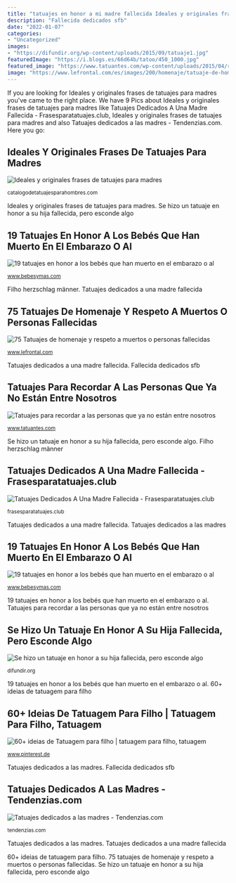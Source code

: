 ```yaml
---
title: "tatuajes en honor a mi madre fallecida Ideales y originales frases de tatuajes para madres"
description: "Fallecida dedicados sfb"
date: "2022-01-07"
categories:
- "Uncategorized"
images:
- "https://difundir.org/wp-content/uploads/2015/09/tatuaje1.jpg"
featuredImage: "https://i.blogs.es/66d64b/tatoo/450_1000.jpg"
featured_image: "https://www.tatuantes.com/wp-content/uploads/2015/04/rip-tatuaje-padre-1024x683.jpg"
image: "https://www.lefrontal.com/es/images/200/homenaje/tatuaje-de-homenaje-23.jpg"
---
```


If you are looking for Ideales y originales frases de tatuajes para madres you've came to the right place. We have 9 Pics about Ideales y originales frases de tatuajes para madres like Tatuajes Dedicados A Una Madre Fallecida - Frasesparatatuajes.club, Ideales y originales frases de tatuajes para madres and also Tatuajes dedicados a las madres - Tendenzias.com. Here you go:

## Ideales Y Originales Frases De Tatuajes Para Madres

![Ideales y originales frases de tatuajes para madres](https://catalogodetatuajesparahombres.com/wp-content/uploads/2018/01/frases-de-tatuajes-para-madres-fallecidas.jpg "Tatuajes dedicados a una madre fallecida")

<small>catalogodetatuajesparahombres.com</small>

Ideales y originales frases de tatuajes para madres. Se hizo un tatuaje en honor a su hija fallecida, pero esconde algo

## 19 Tatuajes En Honor A Los Bebés Que Han Muerto En El Embarazo O Al

![19 tatuajes en honor a los bebés que han muerto en el embarazo o al](https://i.blogs.es/66d64b/tatoo/450_1000.jpg "Se hizo un tatuaje en honor a su hija fallecida, pero esconde algo")

<small>www.bebesymas.com</small>

Filho herzschlag männer. Tatuajes dedicados a una madre fallecida

## 75 Tatuajes De Homenaje Y Respeto A Muertos O Personas Fallecidas

![75 Tatuajes de homenaje y respeto a muertos o personas fallecidas](https://www.lefrontal.com/es/images/200/homenaje/tatuaje-de-homenaje-23.jpg "Fallecida dedicados sfb")

<small>www.lefrontal.com</small>

Tatuajes dedicados a una madre fallecida. Fallecida dedicados sfb

## Tatuajes Para Recordar A Las Personas Que Ya No Están Entre Nosotros

![Tatuajes para recordar a las personas que ya no están entre nosotros](https://www.tatuantes.com/wp-content/uploads/2015/04/rip-tatuaje-padre-1024x683.jpg "75 tatuajes de homenaje y respeto a muertos o personas fallecidas")

<small>www.tatuantes.com</small>

Se hizo un tatuaje en honor a su hija fallecida, pero esconde algo. Filho herzschlag männer

## Tatuajes Dedicados A Una Madre Fallecida - Frasesparatatuajes.club

![Tatuajes Dedicados A Una Madre Fallecida - Frasesparatatuajes.club](https://s3.amazonaws.com/glr-fileserver/Larepublica/2018/08/19/39408924_1783356851711804_395889005645791232_n-1534641878.jpg "60+ ideias de tatuagem para filho")

<small>frasesparatatuajes.club</small>

Tatuajes dedicados a una madre fallecida. Tatuajes dedicados a las madres

## 19 Tatuajes En Honor A Los Bebés Que Han Muerto En El Embarazo O Al

![19 tatuajes en honor a los bebés que han muerto en el embarazo o al](https://i.blogs.es/2a7b7c/3f18479ffd480ab74db0057f7d474ce8/450_1000.jpg "19 tatuajes en honor a los bebés que han muerto en el embarazo o al")

<small>www.bebesymas.com</small>

19 tatuajes en honor a los bebés que han muerto en el embarazo o al. Tatuajes para recordar a las personas que ya no están entre nosotros

## Se Hizo Un Tatuaje En Honor A Su Hija Fallecida, Pero Esconde Algo

![Se hizo un tatuaje en honor a su hija fallecida, pero esconde algo](https://difundir.org/wp-content/uploads/2015/09/tatuaje1.jpg "Tatuajes dedicados a las madres")

<small>difundir.org</small>

19 tatuajes en honor a los bebés que han muerto en el embarazo o al. 60+ ideias de tatuagem para filho

## 60+ Ideias De Tatuagem Para Filho | Tatuagem Para Filho, Tatuagem

![60+ ideias de Tatuagem para filho | tatuagem para filho, tatuagem](https://i.pinimg.com/474x/8d/e7/cb/8de7cbbd020752b2be01e6b2680b3008.jpg "60+ ideias de tatuagem para filho")

<small>www.pinterest.de</small>

Tatuajes dedicados a las madres. Fallecida dedicados sfb

## Tatuajes Dedicados A Las Madres - Tendenzias.com

![Tatuajes dedicados a las madres - Tendenzias.com](https://tendenzias.com/wp-content/uploads/Tatuaje-amor-madre_thumb.jpg "Tatuajes dedicados a las madres")

<small>tendenzias.com</small>

Tatuajes dedicados a las madres. Tatuajes dedicados a una madre fallecida

60+ ideias de tatuagem para filho. 75 tatuajes de homenaje y respeto a muertos o personas fallecidas. Se hizo un tatuaje en honor a su hija fallecida, pero esconde algo
